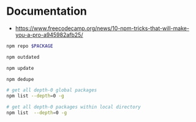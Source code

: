 # Documentation

* https://www.freecodecamp.org/news/10-npm-tricks-that-will-make-you-a-pro-a945982afb25/

```bash
npm repo $PACKAGE

npm outdated

npm update

npm dedupe

# get all depth-0 global packages
npm list --depth=0 -g

# get all depth-0 packages within local directory
npm list  --depth=0 -g
```
